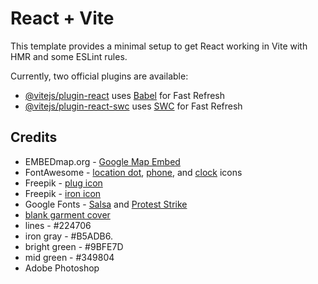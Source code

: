 # React + Vite

This template provides a minimal setup to get React working in Vite with HMR and some ESLint rules.

Currently, two official plugins are available:

- [@vitejs/plugin-react](https://github.com/vitejs/vite-plugin-react/blob/main/packages/plugin-react/README.md) uses [Babel](https://babeljs.io/) for Fast Refresh
- [@vitejs/plugin-react-swc](https://github.com/vitejs/vite-plugin-react-swc) uses [SWC](https://swc.rs/) for Fast Refresh


## Credits

- EMBEDmap.org - [Google Map Embed](https://embedmap.org/)
- FontAwesome - [location dot](https://fontawesome.com/icons/location-dot?f=classic&s=solid), [phone](https://fontawesome.com/icons/phone?f=classic&s=solid), and [clock](https://fontawesome.com/icons/clock?f=classic&s=solid) icons
- Freepik - [plug icon](https://www.flaticon.com/free-icon/power-cable_1373626?related_id=1373677&origin=search&k=1710564206480&sign-up=google)
- Freepik - [iron icon](https://www.flaticon.com/free-icon/iron_2990631?related_id=2990664&origin=search)
- Google Fonts - [Salsa](https://fonts.google.com/specimen/Salsa?classification=Handwriting&subset=latin&noto.script=Latn) and [Protest Strike](https://fonts.google.com/specimen/Protest+Strike?classification=Display&subset=latin&noto.script=Latn)
- [blank garment cover](https://www.cleanersupply.ca/packaging/packaging-products/garment-covers/blank-garment-covers-2500box/#sku=gc230)
- lines - #224706
- iron gray - #B5ADB6.
- bright green - #9BFE7D
- mid green - #349804
- Adobe Photoshop
